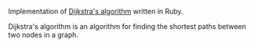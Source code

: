 Implementation of [Dijkstra's algorithm](https://en.wikipedia.org/wiki/Dijkstra%27s_algorithm) written in Ruby.

Dijkstra's algorithm is an algorithm for finding the shortest paths between two nodes in a graph.